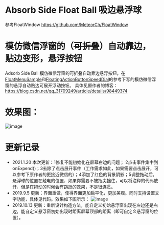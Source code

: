 # Absorb Side Float Ball 吸边悬浮球
参考FloatWindow https://github.com/MeteorCh/FloatWindow
 # 模仿微信浮窗的（~~可折叠~~）自动靠边，贴边变形，悬浮按钮  
 Adsorb Side Ball 模仿微信浮窗的可折叠自动靠边悬浮按钮，在[FloatMenuSample](https://github.com/crosg/FloatMenuSample)和[FloatingActionButtonSpeedDial](https://github.com/leinardi/FloatingActionButtonSpeedDial)的参考下写的模仿微信浮窗的悬浮自动贴边可展开浮动按钮。
 具体见原作者的博客：https://blog.csdn.net/qq_31709249/article/details/98449374
 # 效果图：
 ![image](https://github.com/huyongqiang/com.goals.floatabsorbsideball/blob/master/2C7FD55A.gif)
 # 更新记录
 * 2021.1.20 本次更新：1修复不能初始化在屏幕右边的问题； 2点击事件集中到onExpend()；3去除了点击展开事件（工作需求如此，如果需要点击展开，可以参考下原作者的更接近微信的）；4添加了红色的背景阴影；5调整拖动后，悬浮球的位置在触电的位置，如果你需要不被指尖挡住，可以将注释的代码放开，但是在拖动的时候会有跳跃的效果，不是很连贯。
 * 2019.9.5 更新：界面重做，使得界面更加扁平化，更加美观。同时支持设置文字功能，具体见代码。效果如下图所示：
 ![image](https://github.com/MeteorCh/FloatWindow/blob/master/SceenShoot/Screenrecorder-2019-09-05-20-53-54-314.gif)
 * 2019.10.13 更新：重新设计构造方法，能自定义初始悬浮窗出现在左边还是右边，能自定义悬浮窗初始出现时距离屏幕顶部的距离（即可自定义悬浮窗的位置）。

